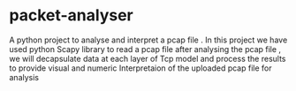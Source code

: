 # packet-analyser
A python project to analyse and interpret a pcap file . In this project we have used python Scapy library to read a pcap file 
after analysing the pcap file , we will decapsulate data at each layer of Tcp model and process the results to provide visual and numeric Interpretaion of the uploaded pcap file for analysis
